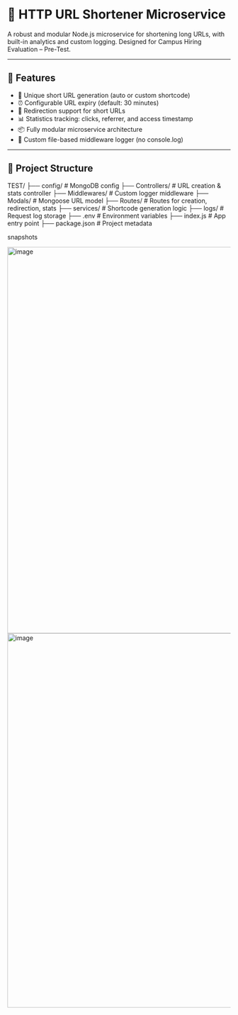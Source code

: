 

# 🔗 HTTP URL Shortener Microservice

A robust and modular Node.js microservice for shortening long URLs, with built-in analytics and custom logging. Designed for Campus Hiring Evaluation – Pre-Test.

---

## 🚀 Features

- 🔐 Unique short URL generation (auto or custom shortcode)
- ⏰ Configurable URL expiry (default: 30 minutes)
- 🔁 Redirection support for short URLs
- 📊 Statistics tracking: clicks, referrer, and access timestamp
- 📦 Fully modular microservice architecture
- 📝 Custom file-based middleware logger (no console.log)

---

## 📁 Project Structure


TEST/
├── config/ # MongoDB config
├── Controllers/ # URL creation & stats controller
├── Middlewares/ # Custom logger middleware
├── Modals/ # Mongoose URL model
├── Routes/ # Routes for creation, redirection, stats
├── services/ # Shortcode generation logic
├── logs/ # Request log storage
├── .env # Environment variables
├── index.js # App entry point
├── package.json # Project metadata

snapshots

<img width="1842" height="872" alt="image" src="https://github.com/user-attachments/assets/ad6cca58-6dd7-48e4-bfcc-ee2e13db99e0" />

<img width="1886" height="845" alt="image" src="https://github.com/user-attachments/assets/16341afd-5057-4ad3-a58e-f9f5f9a34795" />



